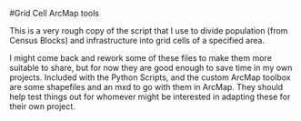 #Grid Cell ArcMap tools


This is a very rough copy of the script that I use to divide population (from Census Blocks) and infrastructure into grid cells of a specified area.

I might come back and rework some of these files to make them more suitable to share, but for now they are good enough to save time in my own projects. Included with the Python Scripts, and the custom ArcMap toolbox are some shapefiles and an mxd to go with them in ArcMap. They should help test things out for whomever might be interested in adapting these for their own project. 
